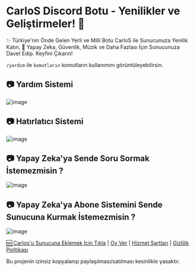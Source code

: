 # CarloS Discord Botu - Yenilikler ve Geliştirmeler! 🚀


✨ Türkiye'nin Önde Gelen Yerli ve Milli Botu CarloS ile Sunucunuza Yenilik Katın, 🚀 Yapay Zeka, Güvenlik, Müzik ve Daha Fazlası İçin Sunucunuza Davet Edip. Keyfini Çıkarın!

`/yardım` ile `komutların` komutların kullanımını görüntüleyebilirsin.
## 📷 Yardım Sistemi 
![image](https://i.imgur.com/0Og5sOJ.png)

## 📷 Hatırlatıcı Sistemi 
![image](https://i.imgur.com/AT4J6U2.png)

## 📷 Yapay Zeka'ya Sende Soru Sormak İstemezmisin ?
![image](https://i.imgur.com/NDdBAiJ.png)

## 📷 Yapay Zeka'ya Abone Sistemini Sende Sunucuna Kurmak İstemezmisin ?
![image](https://i.imgur.com/SRg2uFu.png)

[🆕️ Carlos'u Sunucuna Eklemek İçin Tıkla](https://discord.com/oauth2/authorize?client_id=1075532862536827033&permissions=8&scope=bot)
| [Oy Ver](https://top.gg/bot/1075532862536827033/vote)
| [Hizmet Şartları](https://carlosbot.vercel.app/tos)
| [Gizlilik Politikası](https://carlosbot.vercel.app/privacy)

Bu projenin izinsiz kopyalanıp paylaşılması/satılması kesinlikle yasaktır.


